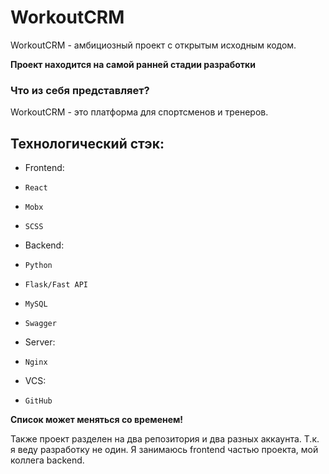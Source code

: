 # WorkoutCRM
WorkoutCRM - амбициозный проект с открытым исходным кодом.

**Проект находится на самой ранней стадии разработки**

### Что из себя представляет? 
WorkoutCRM - это платформа для спортсменов и тренеров. 

## Технологический стэк:
+ Frontend:
+     React
+     Mobx
+     SCSS
+ Backend:
+     Python
+     Flask/Fast API
+     MySQL
+     Swagger
+ Server:
+     Nginx
+ VCS:
+     GitHub

**Список может меняться со временем!**

Также проект разделен на два репозитория и два разных аккаунта. Т.к. я веду разработку не один. 
Я занимаюсь frontend частью проекта, мой коллега backend.

